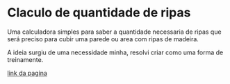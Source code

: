 # Claculo de quantidade de ripas

Uma calculadora simples para saber a quantidade necessaria de ripas que será preciso para cubir uma parede ou area com ripas de madeira.

A ideia surgiu de uma necessidade minha, resolvi criar como uma forma de treinamente.

[link da pagina](#)
